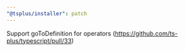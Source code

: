 ```yaml
---
"@tsplus/installer": patch
---
```


Support goToDefinition for operators (https://github.com/ts-plus/typescript/pull/33)

